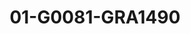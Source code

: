 ---
title: 01-G0081-GRA1490
image: 01-G0081-GRA1490.jpg
brand: graziana-valentini
layout: vestito
---